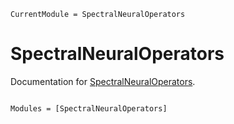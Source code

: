 ```@meta
CurrentModule = SpectralNeuralOperators
```

# SpectralNeuralOperators

Documentation for [SpectralNeuralOperators](https://github.com/YichengDWu/SpectralNeuralOperators.jl).

```@index
```

```@autodocs
Modules = [SpectralNeuralOperators]
```
